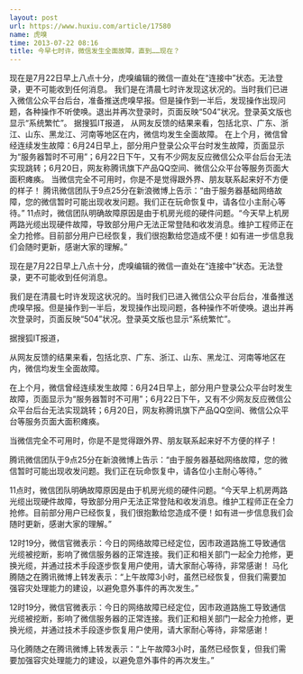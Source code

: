 ```yaml
---
layout: post
url: https://www.huxiu.com/article/17580
name: 虎嗅
time: 2013-07-22 08:16
title: 今早七时许，微信发生全面故障，直到……现在？
---
```

现在是7月22日早上八点十分，虎嗅编辑的微信一直处在“连接中”状态。无法登录，更不可能收到任何消息。 我们是在清晨七时许发现这状况的。当时我们已进入微信公众平台后台，准备推送虎嗅早报。但是操作到一半后，发现操作出现问题，各种操作不听使唤。退出并再次登录时，页面反映“504”状况。登录英文版也显示“系统繁忙”。 据搜狐IT报道， 从网友反馈的结果来看，包括北京、广东、浙江、山东、黑龙江、河南等地区在内，微信均发生全面故障。 在上个月，微信曾经连续发生故障：6月24日早上，部分用户登录公众平台时发生故障，页面显示为“服务器暂时不可用”；6月22日下午，又有不少网友反应微信公众平台后台无法实现跳转；6月20日，网友称腾讯旗下产品QQ空间、微信公众平台等服务页面大面积瘫痪。 当微信完全不可用时，你是不是觉得跟外界、朋友联系起来好不方便的样子！ 腾讯微信团队于9点25分在新浪微博上告示：“由于服务器基础网络故障，您的微信暂时可能出现收发问题。我们正在玩命恢复中，请各位小主耐心等待。” 11点时，微信团队明确故障原因是由于机房光缆的硬件问题。“今天早上机房两路光缆出现硬件故障，导致部分用户无法正常登陆和收发消息。维护工程师正在全力抢修。目前部分用户已经恢复，我们很抱歉给您造成不便！如有进一步信息我们会随时更新，感谢大家的理解。”

现在是7月22日早上八点十分，虎嗅编辑的微信一直处在“连接中”状态。无法登录，更不可能收到任何消息。

我们是在清晨七时许发现这状况的。当时我们已进入微信公众平台后台，准备推送虎嗅早报。但是操作到一半后，发现操作出现问题，各种操作不听使唤。退出并再次登录时，页面反映“504”状况。登录英文版也显示“系统繁忙”。

据搜狐IT报道，

从网友反馈的结果来看，包括北京、广东、浙江、山东、黑龙江、河南等地区在内，微信均发生全面故障。

在上个月，微信曾经连续发生故障：6月24日早上，部分用户登录公众平台时发生故障，页面显示为“服务器暂时不可用”；6月22日下午，又有不少网友反应微信公众平台后台无法实现跳转；6月20日，网友称腾讯旗下产品QQ空间、微信公众平台等服务页面大面积瘫痪。

当微信完全不可用时，你是不是觉得跟外界、朋友联系起来好不方便的样子！

腾讯微信团队于9点25分在新浪微博上告示：“由于服务器基础网络故障，您的微信暂时可能出现收发问题。我们正在玩命恢复中，请各位小主耐心等待。”

11点时，微信团队明确故障原因是由于机房光缆的硬件问题。“今天早上机房两路光缆出现硬件故障，导致部分用户无法正常登陆和收发消息。维护工程师正在全力抢修。目前部分用户已经恢复，我们很抱歉给您造成不便！如有进一步信息我们会随时更新，感谢大家的理解。”

12时19分，微信官微表示：今日的网络故障已经定位，因市政道路施工导致通信光缆被挖断，影响了微信服务器的正常连接。我们正和相关部门一起全力抢修，更换光缆，并通过技术手段逐步恢复用户使用，请大家耐心等待，非常感谢！ 马化腾随之在腾讯微博上转发表示：“上午故障3小时，虽然已经恢复，但我们需要加强容灾处理能力的建设，以避免意外事件的再次发生。”

12时19分，微信官微表示：今日的网络故障已经定位，因市政道路施工导致通信光缆被挖断，影响了微信服务器的正常连接。我们正和相关部门一起全力抢修，更换光缆，并通过技术手段逐步恢复用户使用，请大家耐心等待，非常感谢！

马化腾随之在腾讯微博上转发表示：“上午故障3小时，虽然已经恢复，但我们需要加强容灾处理能力的建设，以避免意外事件的再次发生。”

